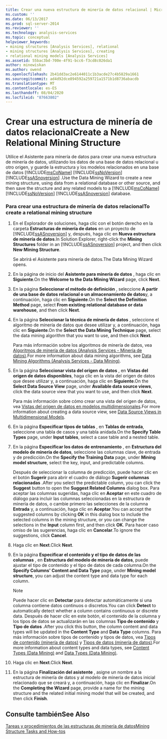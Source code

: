 ```yaml
---
title: Crear una nueva estructura de minería de datos relacional | Microsoft Docs
ms.custom: ''
ms.date: 06/13/2017
ms.prod: sql-server-2014
ms.reviewer: ''
ms.technology: analysis-services
ms.topic: conceptual
helpviewer_keywords:
- mining structures [Analysis Services], relational
- mining structures [Analysis Services], creating
- relational mining models [Analysis Services]
ms.assetid: 55bac3bd-700e-4f91-bcc6-f3cd8c026da1
author: minewiskan
ms.author: owend
ms.openlocfilehash: 2b41dd3ac2e6144011c1b3acde27c4b5829a1661
ms.sourcegitcommit: ad4d92dce894592a259721a1571b1d8736abacdb
ms.translationtype: MT
ms.contentlocale: es-ES
ms.lasthandoff: 08/04/2020
ms.locfileid: "87663802"
---
```

# <a name="create-a-new-relational-mining-structure"></a><span data-ttu-id="927d3-102">Crear una estructura de minería de datos relacional</span><span class="sxs-lookup"><span data-stu-id="927d3-102">Create a New Relational Mining Structure</span></span>
  <span data-ttu-id="927d3-103">Utilice el Asistente para minería de datos para crear una nueva estructura de minería de datos, utilizando los datos de una base de datos relacional u otro origen, y guarde la estructura y los modelos relacionados en una base de datos [!INCLUDE[msCoName](../../includes/msconame-md.md)] [!INCLUDE[ssNoVersion](../../includes/ssnoversion-md.md)] [!INCLUDE[ssASnoversion](../../includes/ssasnoversion-md.md)] .</span><span class="sxs-lookup"><span data-stu-id="927d3-103">Use the Data Mining Wizard to create a new mining structure, using data from a relational database or other source, and then save the structure and any related models to a [!INCLUDE[msCoName](../../includes/msconame-md.md)] [!INCLUDE[ssNoVersion](../../includes/ssnoversion-md.md)] [!INCLUDE[ssASnoversion](../../includes/ssasnoversion-md.md)] database.</span></span>  
  
### <a name="to-create-a-relational-mining-structure"></a><span data-ttu-id="927d3-104">Para crear una estructura de minería de datos relacional</span><span class="sxs-lookup"><span data-stu-id="927d3-104">To create a relational mining structure</span></span>  
  
1.  <span data-ttu-id="927d3-105">En el Explorador de soluciones, haga clic con el botón derecho en la carpeta **Estructuras de minería de datos** en un proyecto de [!INCLUDE[ssASnoversion](../../includes/ssasnoversion-md.md)] y, después, haga clic en **Nueva estructura de minería de datos**.</span><span class="sxs-lookup"><span data-stu-id="927d3-105">In Solution Explorer, right-click the **Mining Structures** folder in an [!INCLUDE[ssASnoversion](../../includes/ssasnoversion-md.md)] project, and then click **New Mining Structure**.</span></span>  
  
     <span data-ttu-id="927d3-106">Se abrirá el Asistente para minería de datos.</span><span class="sxs-lookup"><span data-stu-id="927d3-106">The Data Mining Wizard opens.</span></span>  
  
2.  <span data-ttu-id="927d3-107">En la página de inicio del **Asistente para minería de datos** , haga clic en **Siguiente**.</span><span class="sxs-lookup"><span data-stu-id="927d3-107">On the **Welcome to the Data Mining Wizard** page, click **Next**.</span></span>  
  
3.  <span data-ttu-id="927d3-108">En la página **Seleccionar el método de definición** , seleccione **A partir de una base de datos relacional o un almacenamiento de datos**y, a continuación, haga clic en **Siguiente**.</span><span class="sxs-lookup"><span data-stu-id="927d3-108">On the **Select the Definition Method** page, select **From existing relational database or data warehouse**, and then click **Next**.</span></span>  
  
4.  <span data-ttu-id="927d3-109">En la página **Seleccionar la técnica de minería de datos** , seleccione el algoritmo de minería de datos que desee utilizar y, a continuación, haga clic en **Siguiente**.</span><span class="sxs-lookup"><span data-stu-id="927d3-109">On the **Select the Data Mining Technique** page, select the data mining algorithm that you want to use, and then click **Next**.</span></span>  
  
     <span data-ttu-id="927d3-110">Para más información sobre los algoritmos de minería de datos, vea [Algoritmos de minería de datos &#40;Analysis Services - Minería de datos&#41;](data-mining-algorithms-analysis-services-data-mining.md).</span><span class="sxs-lookup"><span data-stu-id="927d3-110">For more information about data mining algorithms, see [Data Mining Algorithms &#40;Analysis Services - Data Mining&#41;](data-mining-algorithms-analysis-services-data-mining.md).</span></span>  
  
5.  <span data-ttu-id="927d3-111">En la página **Seleccionar vista del origen de datos** , en **Vistas del origen de datos disponibles**, haga clic en la vista del origen de datos que desee utilizar y, a continuación, haga clic en **Siguiente**.</span><span class="sxs-lookup"><span data-stu-id="927d3-111">On the **Select Data Source View** page, under **Available data source views**, click the data source view that you want to use, and then click **Next**.</span></span>  
  
     <span data-ttu-id="927d3-112">Para más información sobre cómo crear una vista del origen de datos, vea [Vistas del origen de datos en modelos multidimensionales](../multidimensional-models/data-source-views-in-multidimensional-models.md).</span><span class="sxs-lookup"><span data-stu-id="927d3-112">For more information about creating a data source view, see [Data Source Views in Multidimensional Models](../multidimensional-models/data-source-views-in-multidimensional-models.md).</span></span>  
  
6.  <span data-ttu-id="927d3-113">En la página **Especificar tipos de tablas** , en **Tablas de entrada**, seleccione una tabla de casos y una tabla anidada.</span><span class="sxs-lookup"><span data-stu-id="927d3-113">On the **Specify Table Types** page, under **Input tables**, select a case table and a nested table.</span></span>  
  
7.  <span data-ttu-id="927d3-114">En la página **Especificar los datos de entrenamiento** , en **Estructura del modelo de minería de datos**, seleccione las columnas clave, de entrada y de predicción.</span><span class="sxs-lookup"><span data-stu-id="927d3-114">On the **Specify the Training Data** page, under **Mining model structure**, select the key, input, and predictable columns.</span></span>  
  
     <span data-ttu-id="927d3-115">Después de seleccionar la columna de predicción, puede hacer clic en el botón **Sugerir** para abrir el cuadro de diálogo **Sugerir columnas relacionadas** .</span><span class="sxs-lookup"><span data-stu-id="927d3-115">After you select the predictable column, you can click the **Suggest** button to open the **Suggest Related Columns** dialog box.</span></span> <span data-ttu-id="927d3-116">Para aceptar las columnas sugeridas, haga clic en **Aceptar** en este cuadro de diálogo para incluir las columnas seleccionadas en la estructura de minería de datos, o cambie primero las selecciones de la columna **Entrada** y, a continuación, haga clic en **Aceptar**.</span><span class="sxs-lookup"><span data-stu-id="927d3-116">You can accept the suggested columns by clicking **OK** in this dialog box to include the selected columns in the mining structure, or you can change the selections in the **Input** column first, and then click **OK**.</span></span> <span data-ttu-id="927d3-117">Para hacer caso omiso de las sugerencias, haga clic en **Cancelar**.</span><span class="sxs-lookup"><span data-stu-id="927d3-117">To ignore the suggestions, click **Cancel**.</span></span>  
  
8.  <span data-ttu-id="927d3-118">Haga clic en **Next**.</span><span class="sxs-lookup"><span data-stu-id="927d3-118">Click **Next**.</span></span>  
  
9. <span data-ttu-id="927d3-119">En la página **Especificar el contenido y el tipo de datos de las columnas** , en **Estructura del modelo de minería de datos**, puede ajustar el tipo de contenido y el tipo de datos de cada columna.</span><span class="sxs-lookup"><span data-stu-id="927d3-119">On the **Specify Columns' Content and Data Type** page, under **Mining model structure**, you can adjust the content type and data type for each column.</span></span>  
  
    > [!NOTE]  
    >  <span data-ttu-id="927d3-120">Puede hacer clic en **Detectar** para detectar automáticamente si una columna contiene datos continuos o discretos.</span><span class="sxs-lookup"><span data-stu-id="927d3-120">You can click **Detect** to automatically detect whether a column contains continuous or discrete data.</span></span> <span data-ttu-id="927d3-121">Después de hacer clic en este botón, el contenido de la columna y los tipos de datos se actualizarán en las columnas **Tipo de contenido** y **Tipo de datos** .</span><span class="sxs-lookup"><span data-stu-id="927d3-121">After you click this button, the column content and data types will be updated in the **Content Type** and **Data Type** columns.</span></span> <span data-ttu-id="927d3-122">Para más información sobre tipos de contenido y tipos de datos, vea [Tipos de contenido &#40;minería de datos&#41;](content-types-data-mining.md) y [Tipos de datos &#40;minería de datos&#41;](data-types-data-mining.md).</span><span class="sxs-lookup"><span data-stu-id="927d3-122">For more information about content types and data types, see [Content Types &#40;Data Mining&#41;](content-types-data-mining.md) and [Data Types &#40;Data Mining&#41;](data-types-data-mining.md).</span></span>  
  
10. <span data-ttu-id="927d3-123">Haga clic en **Next**.</span><span class="sxs-lookup"><span data-stu-id="927d3-123">Click **Next**.</span></span>  
  
11. <span data-ttu-id="927d3-124">En la página **Finalización del asistente** , asigne un nombre a la estructura de minería de datos y al modelo de minería de datos inicial relacionado que se creará y, a continuación, haga clic en **Finalizar**.</span><span class="sxs-lookup"><span data-stu-id="927d3-124">On the **Completing the Wizard** page, provide a name for the mining structure and the related initial mining model that will be created, and then click **Finish**.</span></span>  
  
## <a name="see-also"></a><span data-ttu-id="927d3-125">Consulte también</span><span class="sxs-lookup"><span data-stu-id="927d3-125">See Also</span></span>  
 [<span data-ttu-id="927d3-126">Tareas y procedimientos de las estructuras de minería de datos</span><span class="sxs-lookup"><span data-stu-id="927d3-126">Mining Structure Tasks and How-tos</span></span>](mining-structure-tasks-and-how-tos.md)  
  
  
